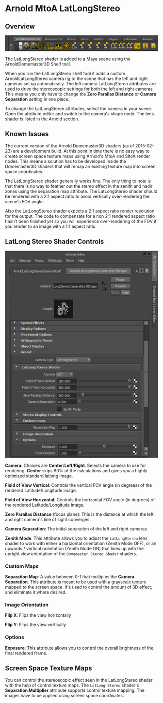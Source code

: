 # Arnold MtoA LatLongStereo #

## Overview ##

![Arnold Domemaster3D Shelf](images/arnold-domemaster3d-shelf.png)

The LatLongStereo shader is added to a Maya scene using the ArnoldDomemaster3D Shelf tool. 

When you run the LatLongStereo shelf tool it adds a custom ArnoldLatLongStereo camera rig to the scene that has the left and right cameras set up automatically. The left camera LatLongStereo attributes are used to drive the stereoscopic settings for both the left and right cameras. This means you only have to change the **Zero Parallax Distance** or **Camera Separation** setting in one place.

To change the LatLongStereo attributes, select the camera in your scene. Open the attribute editor and switch to the camera's shape node. The lens shader is listed in the Arnold section.

## Known Issues ##

The current version of the Arnold Domemaster3D shaders (as of 2015-02-23) are a development build. At this point in time there is no easy way to create screen space texture maps using Arnold's MtoA and SItoA render nodes. This means a solution has to be developed inside the Domemaster3D shaders that will remap an existing texture map into screen space coordinates.

The LatLongStereo shader generally works fine. The only thing to note is that there is no way to feather out the stereo effect in the zenith and nadir zones using the separation map attribute. The LatLongStereo shader should be rendered with a 2:1 aspect ratio to avoid vertically over-rendering the scene's FOV angle.

Also the LatLongStereo shader expects a 2:1 aspect ratio render resolution for the output. The code to compensate for a non 2:1 rendered aspect ratio hasn't been finished yet so you will experience over-rendering of the FOV if you render to an image with a 1:1 aspect ratio.

## LatLong Stereo Shader Controls ##

![LatLongStereo Shader Attributes](images/latlongstereo_attributes.png)

**Camera**: Choices are **Center**/**Left**/**Right**. Selects the camera to use for rendering. **Center** skips 90% of the calculations and gives you a highly optimized standard latlong image.

**Field of View Vertical**: Controls the vertical FOV angle (in degrees) of the rendered Latitude/Longitude image.

**Field of View Horizontal**: Controls the horizontal FOV angle (in degrees) of the rendered Latitude/Longitude image.

**Zero Parallax Distance** (focus plane): This is the distance at which the left and right camera's line of sight converges.

**Camera Separation**: The initial separation of the left and right cameras.

**Zenith Mode**: This attribute allows you to adjust the `LatLongStereo` lens shader to work with either a horizontal orientation (Zenith Mode OFF), or an upwards / vertical orientation (Zenith Mode ON) that lines up with the upright view orientation of the `Domemaster Stereo Shader` shaders.

### Custom Maps ###
**Separation Map**: A value between 0-1 that multiples the **Camera Separation**. This attribute is meant to be used with a grayscale texture mapped to the screen space. It's used to control the amount of 3D effect, and eliminate it where desired.

### Image Orientation ###

**Flip X**: Flips the view horizontally

**Flip Y**: Flips the view vertically

### Options ###

**Exposure**: This attribute allows you to control the overall brightness of the final rendered frame.

## Screen Space Texture Maps ##

You can control the stereoscopic effect seen in the LatLongStereo shader with the help of control texture maps. The `LatLong Stereo` shader's **Separation Multiplier** attribute supports control texture mapping. The images have to be applied using screen space coordinates.

